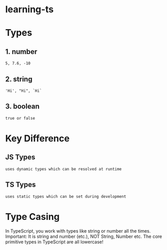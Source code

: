 # learning-ts

# Types

## 1. number 
    5, 7.6, -10

## 2. string
    'Hi', "Hi", `Hi`

## 3. boolean
    true or false

# Key Difference

## JS Types
    uses dynamic types which can be resolved at runtime

## TS Types
    uses static types which can be set during development

# Type Casing 

In TypeScript, you work with types like string or number all the times.
Important: It is string and number (etc.), NOT String, Number etc.
The core primitive types in TypeScript are all lowercase!